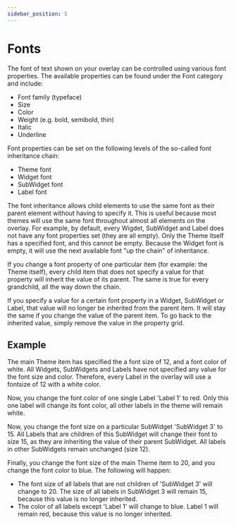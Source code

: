 ```yaml
---
sidebar_position: 5
---
```


# Fonts
The font of text shown on your overlay can be controlled using various font properties. The available properties can be found under the Font category and include:

* Font family (typeface)
* Size
* Color
* Weight (e.g. bold, semibold, thin)
* Italic
* Underline

Font properties can be set on the following levels of the so-called font inheritance chain:

* Theme font
* Widget font
* SubWidget font
* Label font

The font inheritance allows child elements to use the same font as their parent element without having to specify it. This is useful because most themes will use the same font throughout almost all elements on the overlay. For example, by default, every Wigdet, SubWidget and Label does not have any font properties set (they are all empty). Only the Theme itself has a specified font, and this cannot be empty. Because the Widget font is empty, it will use the next available font "up the chain" of inheritance.

If you change a font property of one particular item (for example: the Theme itself), every child item that does not specify a value for that property will inherit the value of its parent. The same is true for every grandchild, all the way down the chain.

If you specify a value for a certain font property in a Widget, SubWidget or Label, that value will no longer be inherited from the parent item. It will stay the same if you change the value of the parent item. To go back to the inherited value, simply remove the value in the property grid.


## Example
The main Theme item has specified the a font size of 12, and a font color of white. All Widgets, SubWidgets and Labels have not specified any value for the font size and color. Therefore, every Label in the overlay will use a fontsize of 12 with a white color.

Now, you change the font color of one single Label 'Label 1' to red. Only this one label will change its font color, all other labels in the theme will remain white.

Now, you change the font size on a particular SubWidget 'SubWidget 3' to 15. All Labels that are children of this SubWidget will change their font to size 15, as they are inheriting the value of their parent SubWidget. All labels in other SubWidgets remain unchanged (size 12).

Finally, you change the font size of the main Theme item to 20, and you change the font color to blue. The following will happen:
* The font size of all labels that are not children of 'SubWidget 3' will change to 20. The size of all labels in SubWidget 3 will remain 15, because this value is no longer inherited.
* The color of all labels except 'Label 1' will change to blue. Label 1 will remain red, because this value is no longer inherited.